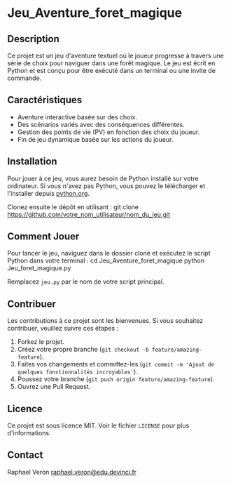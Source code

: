 # Jeu_Aventure_foret_magique
## Description
Ce projet est un jeu d'aventure textuel où le joueur progresse à travers une série de choix pour naviguer dans une forêt magique. Le jeu est écrit en Python et est conçu pour être exécuté dans un terminal ou une invite de commande.

## Caractéristiques
- Aventure interactive basée sur des choix.
- Des scénarios variés avec des conséquences différentes.
- Gestion des points de vie (PV) en fonction des choix du joueur.
- Fin de jeu dynamique basée sur les actions du joueur.

## Installation
Pour jouer à ce jeu, vous aurez besoin de Python installé sur votre ordinateur. Si vous n'avez pas Python, vous pouvez le télécharger et l'installer depuis [python.org](https://www.python.org/).

Clonez ensuite le dépôt en utilisant :
git clone https://github.com/votre_nom_utilisateur/nom_du_jeu.git

## Comment Jouer
Pour lancer le jeu, naviguez dans le dossier cloné et exécutez le script Python dans votre terminal :
cd Jeu_Aventure_foret_magique
python Jeu_foret_magique.py

Remplacez `jeu.py` par le nom de votre script principal.

## Contribuer
Les contributions à ce projet sont les bienvenues. Si vous souhaitez contribuer, veuillez suivre ces étapes :
1. Forkez le projet.
2. Créez votre propre branche (`git checkout -b feature/amazing-feature`).
3. Faites vos changements et committez-les (`git commit -m 'Ajout de quelques fonctionnalités incroyables'`).
4. Poussez votre branche (`git push origin feature/amazing-feature`).
5. Ouvrez une Pull Request.

## Licence
Ce projet est sous licence MIT. Voir le fichier `LICENSE` pour plus d'informations.

## Contact
Raphael Veron 
raphael.veron@edu.devinci.fr
